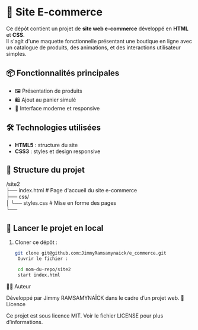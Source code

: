 # 🛒 Site E-commerce

Ce dépôt contient un projet de **site web e-commerce** développé en **HTML** et **CSS**.  
Il s'agit d'une maquette fonctionnelle présentant une boutique en ligne avec un catalogue de produits, des animations, et des interactions utilisateur simples.

## 📦 Fonctionnalités principales

- 🖼️ Présentation de produits
- 🛍️ Ajout au panier simulé
- 💬 Interface moderne et responsive

## 🛠️ Technologies utilisées

- **HTML5** : structure du site
- **CSS3** : styles et design responsive


## 📁 Structure du projet

/site2 \
├── index.html # Page d'accueil du site e-commerce \
├── css/ \
│ └── styles.css # Mise en forme des pages \
└──


## 🚀 Lancer le projet en local

1. Cloner ce dépôt :
   ```bash
   git clone git@github.com:JimmyRamsamynaick/e_commerce.git
    Ouvrir le fichier :

    cd nom-du-repo/site2
    start index.html

🧑‍💻 Auteur

Développé par Jimmy RAMSAMYNAÏCK dans le cadre d’un projet web.
📄 Licence

Ce projet est sous licence MIT. Voir le fichier LICENSE pour plus d’informations.